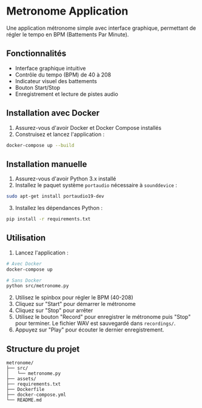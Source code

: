 # Metronome Application

Une application métronome simple avec interface graphique, permettant de régler le tempo en BPM (Battements Par Minute).

## Fonctionnalités

- Interface graphique intuitive
- Contrôle du tempo (BPM) de 40 à 208
- Indicateur visuel des battements
- Bouton Start/Stop
- Enregistrement et lecture de pistes audio

## Installation avec Docker

1. Assurez-vous d'avoir Docker et Docker Compose installés
2. Construisez et lancez l'application :
```bash
docker-compose up --build
```

## Installation manuelle

1. Assurez-vous d'avoir Python 3.x installé
2. Installez le paquet système `portaudio` nécessaire à `sounddevice` :
```bash
sudo apt-get install portaudio19-dev
```
3. Installez les dépendances Python :
```bash
pip install -r requirements.txt
```

## Utilisation

1. Lancez l'application :
```bash
# Avec Docker
docker-compose up

# Sans Docker
python src/metronome.py
```

2. Utilisez le spinbox pour régler le BPM (40-208)
3. Cliquez sur "Start" pour démarrer le métronome
4. Cliquez sur "Stop" pour arrêter
5. Utilisez le bouton "Record" pour enregistrer le métronome puis "Stop" pour terminer. Le fichier WAV est sauvegardé dans `recordings/`.
6. Appuyez sur "Play" pour écouter le dernier enregistrement.

## Structure du projet

```
metronome/
├── src/
│   └── metronome.py
├── assets/
├── requirements.txt
├── Dockerfile
├── docker-compose.yml
└── README.md
```
